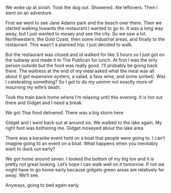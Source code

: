 We woke up at sixish. Took the dog out. Showered. Ate leftovers. Then I went on an adventure.

First we went to see Jane Adams park and the beach over there. Then we started walking towards the restaurant I wanted to go to. It was a long way away, but I just wanted to mosey and see the city. So we saw a lot. Northwestern, the Gold Coast, then some industrial areas, and finally to the restaurant. This wasn’t a planned trip. I just decided to walk. 

But the restaurant was closed and id walked for like 3 hours so I just got on the subway and made it to The Publican for lunch. At first I was the only person outside but the food was really good. I’ll probably be going back there. The waitress at the end of my meal asked what the meal was all about (I got expensive oysters, a salad, a faux wine, and some sorbet). Was I celebrating something? So I got to do my ummm not exactly more of mourning my wife’s death.

Took the train back home where I’m relaxing until this evening. It is hot out there and Gidget and I need a break.

We got Thai food delivered. There was a big storm here 

Gidget and I went back out at around six. We walked to the lake again. My right foot was bothering me. Gidget moseyed about the lake area. 

There was a karaoke event held on a boat that people were going to. I can’t imagine going to an event on a boat. What happens when you inevitably want to duck out early?

We got home around seven. I looked the bottom of my big toe and it is pretty not great looking. Let’s hope I can walk well on it tomorrow. If not we might have to go home early because gidgets green areas are relatively far away. We’ll see. 

Anyways, going to bed again early.